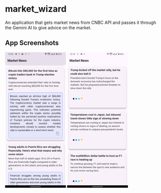 # market_wizard

An application that gets market news from CNBC API and passes it through the Gemini AI to give advice on the market.

## App Screenshots

<p float="left"
>
  <img
src="screenshots/image1.png" width="200" alt="Screenshot 1"/>
  <img
  src="screenshots/image2.png" width="200" alt="Screenshot 2"/>
</p>